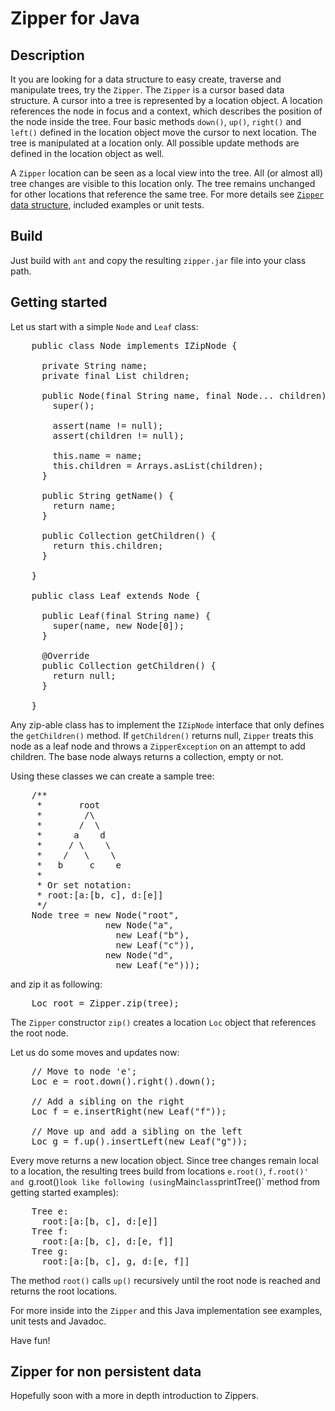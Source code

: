 Zipper for Java
===============

## Description

It you are looking for a data structure to easy create, traverse and manipulate trees, try the `Zipper`. 
The `Zipper` is a cursor based data structure. A cursor into a tree is represented by a location object. A location references the node in focus and a context, which describes the position of the node inside the tree. Four basic methods `down()`, `up()`, `right()` and `left()` defined in the location object move the cursor to next location. The tree is manipulated at a location only. All possible update methods are defined in the location object as well.

A `Zipper` location can be seen as a local view into the tree. All (or almost all) tree changes are visible to this location only. The tree remains unchanged for other locations that reference the same tree. For more details see [`Zipper` data structure](http://en.wikipedia.org/wiki/Zipper_data_structure), included examples or unit tests.

## Build

Just build with `ant` and copy the resulting `zipper.jar` file into your class path.

## Getting started

Let us start with a simple `Node` and `Leaf` class:

<pre>
    public class Node implements IZipNode {
    
      private String name;
      private final List<Node> children;
    
      public Node(final String name, final Node... children) {
        super();
    
        assert(name != null);
        assert(children != null);
    
        this.name = name;
        this.children = Arrays.asList(children);
      }
    
      public String getName() {
        return name;
      }
    
      public Collection<Node> getChildren() {
        return this.children;
      }
    
    }
    
    public class Leaf extends Node {
    
      public Leaf(final String name) {
        super(name, new Node[0]);
      }
    
      @Override
      public Collection<Node> getChildren() {
        return null;
      }
    
    }
</pre>

Any zip-able class has to implement the `IZipNode` interface that only defines the `getChildren()` method. If `getChildren()` returns null, `Zipper` treats this node as a leaf node and throws a `ZipperException` on an attempt to add children. The base node always returns a collection, empty or not.

Using these classes we can create a sample tree:

<pre>
    /** 
     *       root 
     *        /\ 
     *       /  \ 
     *      a    d 
     *     / \    \ 
     *    /   \    \ 
     *   b     c    e 
     *
     * Or set notation:
     * root:[a:[b, c], d:[e]]
     */ 
    Node tree = new Node("root",
                  new Node("a", 
                    new Leaf("b"),
                    new Leaf("c")),
                  new Node("d",
                    new Leaf("e")));
</pre>

and zip it as following:

<pre>
    Loc<Node> root = Zipper.zip(tree);
</pre>

The `Zipper` constructor `zip()` creates a location `Loc` object that references the root node.

Let us do some moves and updates now:

<pre>
    // Move to node 'e';
    Loc<Node> e = root.down().right().down();
    
    // Add a sibling on the right
    Loc<Node> f = e.insertRight(new Leaf("f"));
    
    // Move up and add a sibling on the left
    Loc<Node> g = f.up().insertLeft(new Leaf("g"));
</pre>

Every move returns a new location object. Since tree changes remain local to a location, the resulting trees build from locations `e.root()`, `f.root()' and `g.root()` look like following (using `Main` class `printTree()` method from getting started examples):

<pre>
    Tree e: 
      root:[a:[b, c], d:[e]]
    Tree f:
      root:[a:[b, c], d:[e, f]]
    Tree g:
      root:[a:[b, c], g, d:[e, f]]
</pre>

The method `root()` calls `up()` recursively until the root node is reached and returns the root locations.
 
For more inside into the `Zipper` and this Java implementation see examples, unit tests and Javadoc.

Have fun!

## Zipper for non persistent data

Hopefully soon with a more in depth introduction to Zippers.


